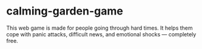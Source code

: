 # calming-garden-game
This web game is made for people going through hard times. It helps them cope with panic attacks, difficult news, and emotional shocks — completely free.
